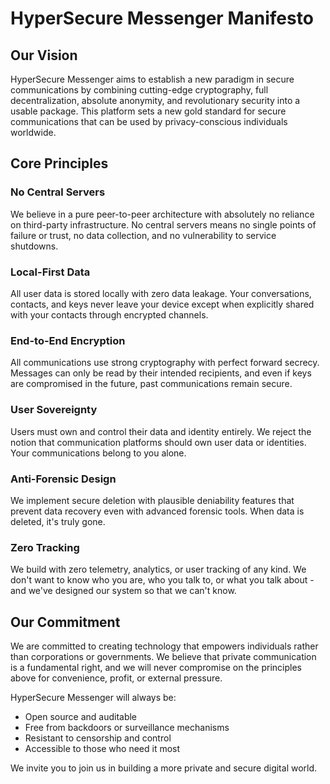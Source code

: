 # HyperSecure Messenger Manifesto

## Our Vision

HyperSecure Messenger aims to establish a new paradigm in secure communications by combining cutting-edge cryptography, full decentralization, absolute anonymity, and revolutionary security into a usable package. This platform sets a new gold standard for secure communications that can be used by privacy-conscious individuals worldwide.

## Core Principles

### No Central Servers
We believe in a pure peer-to-peer architecture with absolutely no reliance on third-party infrastructure. No central servers means no single points of failure or trust, no data collection, and no vulnerability to service shutdowns.

### Local-First Data
All user data is stored locally with zero data leakage. Your conversations, contacts, and keys never leave your device except when explicitly shared with your contacts through encrypted channels.

### End-to-End Encryption
All communications use strong cryptography with perfect forward secrecy. Messages can only be read by their intended recipients, and even if keys are compromised in the future, past communications remain secure.

### User Sovereignty
Users must own and control their data and identity entirely. We reject the notion that communication platforms should own user data or identities. Your communications belong to you alone.

### Anti-Forensic Design
We implement secure deletion with plausible deniability features that prevent data recovery even with advanced forensic tools. When data is deleted, it's truly gone.

### Zero Tracking
We build with zero telemetry, analytics, or user tracking of any kind. We don't want to know who you are, who you talk to, or what you talk about - and we've designed our system so that we can't know.

## Our Commitment

We are committed to creating technology that empowers individuals rather than corporations or governments. We believe that private communication is a fundamental right, and we will never compromise on the principles above for convenience, profit, or external pressure.

HyperSecure Messenger will always be:
- Open source and auditable
- Free from backdoors or surveillance mechanisms
- Resistant to censorship and control
- Accessible to those who need it most

We invite you to join us in building a more private and secure digital world. 